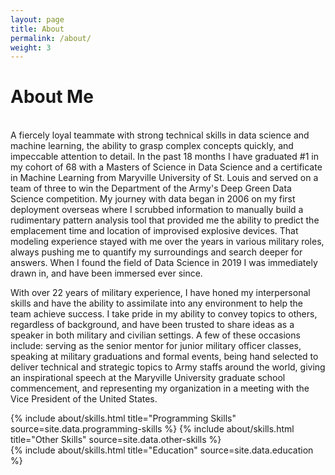 ```yaml
---
layout: page
title: About
permalink: /about/
weight: 3
---
```


# **About Me**

<br>
A fiercely loyal teammate with strong technical skills in data science and machine learning, the ability to grasp complex concepts quickly, and impeccable attention to detail.  In the past 18 months I have graduated #1 in my cohort of 68 with a Masters of Science in Data Science and a certificate in Machine Learning from Maryville University of St. Louis and served on a team of three to win the Department of the Army's Deep Green Data Science competition.  My journey with data began in 2006 on my first deployment overseas where I scrubbed information to manually build a rudimentary pattern analysis tool that provided me the ability to predict the emplacement time and location of improvised explosive devices.  That modeling experience stayed with me over the years in various military roles, always pushing me to quantify my surroundings and search deeper for answers.  When I found the field of Data Science in 2019 I was immediately drawn in, and have been immersed ever since.  

With over 22 years of military experience, I have honed my interpersonal skills and have the ability to assimilate into any environment to help the team achieve success.  I take pride in my ability to convey topics to others, regardless of background, and have been trusted to share ideas as a speaker in both military and civilian settings.  A few of these occasions include:  serving as the senior mentor for junior military officer classes, speaking at military graduations and formal events, being hand selected to deliver technical and strategic topics to Army staffs around the world, giving an inspirational speech at the Maryville University graduate school commencement, and representing my organization in a meeting with the Vice President of the United States.

<div class="row">
{% include about/skills.html title="Programming Skills" source=site.data.programming-skills %}
{% include about/skills.html title="Other Skills" source=site.data.other-skills %}
</div>

<div class="row">
{% include about/skills.html title="Education" source=site.data.education %}
</div>

